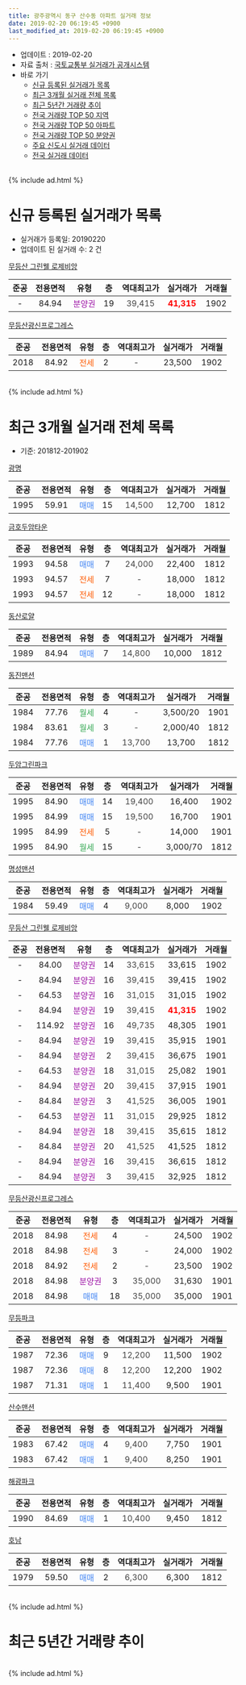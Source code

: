 ```yaml
---
title: 광주광역시 동구 산수동 아파트 실거래 정보
date: 2019-02-20 06:19:45 +0900
last_modified_at: 2019-02-20 06:19:45 +0900
---
```


* 업데이트 : 2019-02-20
* 자료 출처 : [국토교통부 실거래가 공개시스템](http://rt.molit.go.kr)
* 바로 가기
    * [신규 등록된 실거래가 목록](#신규-등록된-실거래가-목록)
    * [최근 3개월 실거래 전체 목록](#최근-3개월-실거래-전체-목록)
    * [최근 5년간 거래량 추이](#최근-5년간-거래량-추이)
    * [전국 거래량 TOP 50 지역](https://inasie.github.io/apt-trade-info/최근-3개월-전국에서-가장-거래가-많이-발생한-지역)
    * [전국 거래량 TOP 50 아파트](https://inasie.github.io/apt-trade-info/최근-3개월-전국에서-가장-거래가-많이-발생한-아파트)
    * [전국 거래량 TOP 50 분양권](https://inasie.github.io/apt-trade-info/최근-3개월-전국에서-가장-거래가-많이-발생한-분양권)
    * [주요 신도시 실거래 데이터](https://inasie.github.io/apt-trade-info/주요-신도시)
    * [전국 실거래 데이터](https://inasie.github.io/apt-trade-info/전국)
<br>
{% include ad.html %}
<br>

# 신규 등록된 실거래가 목록
* 실거래가 등록일: 20190220
* 업데이트 된 실거래 수: 2 건


[무등산 그린웰 로제비앙](https://search.naver.com/search.naver?query=%EA%B4%91%EC%A3%BC%EA%B4%91%EC%97%AD%EC%8B%9C+%EB%8F%99%EA%B5%AC+%EC%82%B0%EC%88%98%EB%8F%99+%EB%AC%B4%EB%93%B1%EC%82%B0+%EA%B7%B8%EB%A6%B0%EC%9B%B0+%EB%A1%9C%EC%A0%9C%EB%B9%84%EC%95%99)

|준공|전용면적|유형|층|역대최고가|실거래가|거래월|
|:---:|:---:|:---:|:---:|:---:|:---:|:---:|
|-|84.94|<span style="color:#9C11A5">분양권</span>|19|<span style="color:#444444">39,415</span>|<b><span style="color:#ff0000">41,315</span></b>|1902|

[무등산광신프로그레스](https://search.naver.com/search.naver?query=%EA%B4%91%EC%A3%BC%EA%B4%91%EC%97%AD%EC%8B%9C+%EB%8F%99%EA%B5%AC+%EC%82%B0%EC%88%98%EB%8F%99+%EB%AC%B4%EB%93%B1%EC%82%B0%EA%B4%91%EC%8B%A0%ED%94%84%EB%A1%9C%EA%B7%B8%EB%A0%88%EC%8A%A4)

|준공|전용면적|유형|층|역대최고가|실거래가|거래월|
|:---:|:---:|:---:|:---:|:---:|:---:|:---:|
|2018|84.92|<span style="color:#ff5a00">전세</span>|2|<span style="color:#444444">-</span>|23,500|1902|


<br>
{% include ad.html %}
<br>

# 최근 3개월 실거래 전체 목록
* 기준: 201812-201902


[광명](https://search.naver.com/search.naver?query=%EA%B4%91%EC%A3%BC%EA%B4%91%EC%97%AD%EC%8B%9C+%EB%8F%99%EA%B5%AC+%EC%82%B0%EC%88%98%EB%8F%99+%EA%B4%91%EB%AA%85)

|준공|전용면적|유형|층|역대최고가|실거래가|거래월|
|:---:|:---:|:---:|:---:|:---:|:---:|:---:|
|1995|59.91|<span style="color:#4285f3">매매</span>|15|<span style="color:#444444">14,500</span>|12,700|1812|

[금호두암타운](https://search.naver.com/search.naver?query=%EA%B4%91%EC%A3%BC%EA%B4%91%EC%97%AD%EC%8B%9C+%EB%8F%99%EA%B5%AC+%EC%82%B0%EC%88%98%EB%8F%99+%EA%B8%88%ED%98%B8%EB%91%90%EC%95%94%ED%83%80%EC%9A%B4)

|준공|전용면적|유형|층|역대최고가|실거래가|거래월|
|:---:|:---:|:---:|:---:|:---:|:---:|:---:|
|1993|94.58|<span style="color:#4285f3">매매</span>|7|<span style="color:#444444">24,000</span>|22,400|1812|
|1993|94.57|<span style="color:#ff5a00">전세</span>|7|<span style="color:#444444">-</span>|18,000|1812|
|1993|94.57|<span style="color:#ff5a00">전세</span>|12|<span style="color:#444444">-</span>|18,000|1812|

[동산로얄](https://search.naver.com/search.naver?query=%EA%B4%91%EC%A3%BC%EA%B4%91%EC%97%AD%EC%8B%9C+%EB%8F%99%EA%B5%AC+%EC%82%B0%EC%88%98%EB%8F%99+%EB%8F%99%EC%82%B0%EB%A1%9C%EC%96%84)

|준공|전용면적|유형|층|역대최고가|실거래가|거래월|
|:---:|:---:|:---:|:---:|:---:|:---:|:---:|
|1989|84.94|<span style="color:#4285f3">매매</span>|7|<span style="color:#444444">14,800</span>|10,000|1812|

[동진맨션](https://search.naver.com/search.naver?query=%EA%B4%91%EC%A3%BC%EA%B4%91%EC%97%AD%EC%8B%9C+%EB%8F%99%EA%B5%AC+%EC%82%B0%EC%88%98%EB%8F%99+%EB%8F%99%EC%A7%84%EB%A7%A8%EC%85%98)

|준공|전용면적|유형|층|역대최고가|실거래가|거래월|
|:---:|:---:|:---:|:---:|:---:|:---:|:---:|
|1984|77.76|<span style="color:#34a853">월세</span>|4|<span style="color:#444444">-</span>|3,500/20|1901|
|1984|83.61|<span style="color:#34a853">월세</span>|3|<span style="color:#444444">-</span>|2,000/40|1812|
|1984|77.76|<span style="color:#4285f3">매매</span>|1|<span style="color:#444444">13,700</span>|13,700|1812|

[두암그린파크](https://search.naver.com/search.naver?query=%EA%B4%91%EC%A3%BC%EA%B4%91%EC%97%AD%EC%8B%9C+%EB%8F%99%EA%B5%AC+%EC%82%B0%EC%88%98%EB%8F%99+%EB%91%90%EC%95%94%EA%B7%B8%EB%A6%B0%ED%8C%8C%ED%81%AC)

|준공|전용면적|유형|층|역대최고가|실거래가|거래월|
|:---:|:---:|:---:|:---:|:---:|:---:|:---:|
|1995|84.90|<span style="color:#4285f3">매매</span>|14|<span style="color:#444444">19,400</span>|16,400|1902|
|1995|84.99|<span style="color:#4285f3">매매</span>|15|<span style="color:#444444">19,500</span>|16,700|1901|
|1995|84.99|<span style="color:#ff5a00">전세</span>|5|<span style="color:#444444">-</span>|14,000|1901|
|1995|84.90|<span style="color:#34a853">월세</span>|15|<span style="color:#444444">-</span>|3,000/70|1812|

[명성맨션](https://search.naver.com/search.naver?query=%EA%B4%91%EC%A3%BC%EA%B4%91%EC%97%AD%EC%8B%9C+%EB%8F%99%EA%B5%AC+%EC%82%B0%EC%88%98%EB%8F%99+%EB%AA%85%EC%84%B1%EB%A7%A8%EC%85%98)

|준공|전용면적|유형|층|역대최고가|실거래가|거래월|
|:---:|:---:|:---:|:---:|:---:|:---:|:---:|
|1984|59.49|<span style="color:#4285f3">매매</span>|4|<span style="color:#444444">9,000</span>|8,000|1902|

[무등산 그린웰 로제비앙](https://search.naver.com/search.naver?query=%EA%B4%91%EC%A3%BC%EA%B4%91%EC%97%AD%EC%8B%9C+%EB%8F%99%EA%B5%AC+%EC%82%B0%EC%88%98%EB%8F%99+%EB%AC%B4%EB%93%B1%EC%82%B0+%EA%B7%B8%EB%A6%B0%EC%9B%B0+%EB%A1%9C%EC%A0%9C%EB%B9%84%EC%95%99)

|준공|전용면적|유형|층|역대최고가|실거래가|거래월|
|:---:|:---:|:---:|:---:|:---:|:---:|:---:|
|-|84.00|<span style="color:#9C11A5">분양권</span>|14|<span style="color:#444444">33,615</span>|33,615|1902|
|-|84.94|<span style="color:#9C11A5">분양권</span>|16|<span style="color:#444444">39,415</span>|39,415|1902|
|-|64.53|<span style="color:#9C11A5">분양권</span>|16|<span style="color:#444444">31,015</span>|31,015|1902|
|-|84.94|<span style="color:#9C11A5">분양권</span>|19|<span style="color:#444444">39,415</span>|<b><span style="color:#ff0000">41,315</span></b>|1902|
|-|114.92|<span style="color:#9C11A5">분양권</span>|16|<span style="color:#444444">49,735</span>|48,305|1901|
|-|84.94|<span style="color:#9C11A5">분양권</span>|19|<span style="color:#444444">39,415</span>|35,915|1901|
|-|84.94|<span style="color:#9C11A5">분양권</span>|2|<span style="color:#444444">39,415</span>|36,675|1901|
|-|64.53|<span style="color:#9C11A5">분양권</span>|18|<span style="color:#444444">31,015</span>|25,082|1901|
|-|84.94|<span style="color:#9C11A5">분양권</span>|20|<span style="color:#444444">39,415</span>|37,915|1901|
|-|84.84|<span style="color:#9C11A5">분양권</span>|3|<span style="color:#444444">41,525</span>|36,005|1901|
|-|64.53|<span style="color:#9C11A5">분양권</span>|11|<span style="color:#444444">31,015</span>|29,925|1812|
|-|84.94|<span style="color:#9C11A5">분양권</span>|18|<span style="color:#444444">39,415</span>|35,615|1812|
|-|84.84|<span style="color:#9C11A5">분양권</span>|20|<span style="color:#444444">41,525</span>|41,525|1812|
|-|84.94|<span style="color:#9C11A5">분양권</span>|16|<span style="color:#444444">39,415</span>|36,615|1812|
|-|84.94|<span style="color:#9C11A5">분양권</span>|3|<span style="color:#444444">39,415</span>|32,925|1812|

[무등산광신프로그레스](https://search.naver.com/search.naver?query=%EA%B4%91%EC%A3%BC%EA%B4%91%EC%97%AD%EC%8B%9C+%EB%8F%99%EA%B5%AC+%EC%82%B0%EC%88%98%EB%8F%99+%EB%AC%B4%EB%93%B1%EC%82%B0%EA%B4%91%EC%8B%A0%ED%94%84%EB%A1%9C%EA%B7%B8%EB%A0%88%EC%8A%A4)

|준공|전용면적|유형|층|역대최고가|실거래가|거래월|
|:---:|:---:|:---:|:---:|:---:|:---:|:---:|
|2018|84.98|<span style="color:#ff5a00">전세</span>|4|<span style="color:#444444">-</span>|24,500|1902|
|2018|84.98|<span style="color:#ff5a00">전세</span>|3|<span style="color:#444444">-</span>|24,000|1902|
|2018|84.92|<span style="color:#ff5a00">전세</span>|2|<span style="color:#444444">-</span>|23,500|1902|
|2018|84.98|<span style="color:#9C11A5">분양권</span>|3|<span style="color:#444444">35,000</span>|31,630|1901|
|2018|84.98|<span style="color:#4285f3">매매</span>|18|<span style="color:#444444">35,000</span>|35,000|1901|

[무등파크](https://search.naver.com/search.naver?query=%EA%B4%91%EC%A3%BC%EA%B4%91%EC%97%AD%EC%8B%9C+%EB%8F%99%EA%B5%AC+%EC%82%B0%EC%88%98%EB%8F%99+%EB%AC%B4%EB%93%B1%ED%8C%8C%ED%81%AC)

|준공|전용면적|유형|층|역대최고가|실거래가|거래월|
|:---:|:---:|:---:|:---:|:---:|:---:|:---:|
|1987|72.36|<span style="color:#4285f3">매매</span>|9|<span style="color:#444444">12,200</span>|11,500|1902|
|1987|72.36|<span style="color:#4285f3">매매</span>|8|<span style="color:#444444">12,200</span>|12,200|1902|
|1987|71.31|<span style="color:#4285f3">매매</span>|1|<span style="color:#444444">11,400</span>|9,500|1901|

[산수맨션](https://search.naver.com/search.naver?query=%EA%B4%91%EC%A3%BC%EA%B4%91%EC%97%AD%EC%8B%9C+%EB%8F%99%EA%B5%AC+%EC%82%B0%EC%88%98%EB%8F%99+%EC%82%B0%EC%88%98%EB%A7%A8%EC%85%98)

|준공|전용면적|유형|층|역대최고가|실거래가|거래월|
|:---:|:---:|:---:|:---:|:---:|:---:|:---:|
|1983|67.42|<span style="color:#4285f3">매매</span>|4|<span style="color:#444444">9,400</span>|7,750|1901|
|1983|67.42|<span style="color:#4285f3">매매</span>|1|<span style="color:#444444">9,400</span>|8,250|1901|

[해광파크](https://search.naver.com/search.naver?query=%EA%B4%91%EC%A3%BC%EA%B4%91%EC%97%AD%EC%8B%9C+%EB%8F%99%EA%B5%AC+%EC%82%B0%EC%88%98%EB%8F%99+%ED%95%B4%EA%B4%91%ED%8C%8C%ED%81%AC)

|준공|전용면적|유형|층|역대최고가|실거래가|거래월|
|:---:|:---:|:---:|:---:|:---:|:---:|:---:|
|1990|84.69|<span style="color:#4285f3">매매</span>|1|<span style="color:#444444">10,400</span>|9,450|1812|

[호남](https://search.naver.com/search.naver?query=%EA%B4%91%EC%A3%BC%EA%B4%91%EC%97%AD%EC%8B%9C+%EB%8F%99%EA%B5%AC+%EC%82%B0%EC%88%98%EB%8F%99+%ED%98%B8%EB%82%A8)

|준공|전용면적|유형|층|역대최고가|실거래가|거래월|
|:---:|:---:|:---:|:---:|:---:|:---:|:---:|
|1979|59.50|<span style="color:#4285f3">매매</span>|2|<span style="color:#444444">6,300</span>|6,300|1812|


<br>
{% include ad.html %}
<br>

# 최근 5년간 거래량 추이


<div style="width:100%;">
    <canvas id="deal_progress" height="200"></canvas>
</div>

<script>
new Chart(document.getElementById("deal_progress"), {
    type: 'line',
    data: {
        labels: ['201402','201403','201404','201405','201406','201407','201408','201409','201410','201411','201412','201501','201502','201503','201504','201505','201506','201507','201508','201509','201510','201511','201512','201601','201602','201603','201604','201605','201606','201607','201608','201609','201610','201611','201612','201701','201702','201703','201704','201705','201706','201707','201708','201709','201710','201711','201712','201801','201802','201803','201804','201805','201806','201807','201808','201809','201810','201811','201812','201901','201902'],
        datasets: [{
            label: '매매',
            pointRadius: 1,
            data: [10, 9, 13, 7, 13, 12, 7, 11, 14, 12, 9, 10, 18, 9, 7, 7, 16, 22, 3, 5, 4, 5, 9, 8, 4, 11, 6, 3, 7, 3, 8, 5, 11, 5, 7, 7, 4, 13, 12, 5, 8, 8, 3, 5, 10, 13, 7, 26, 19, 38, 24, 22, 20, 22, 37, 27, 27, 22, 11, 12, 8],
            borderColor: "rgba(255, 201, 14, 1)",
            backgroundColor: "rgba(255, 201, 14, 0.5)",
            fill: false,
            lineTension: 0
        },{
            label: '전월세',
            pointRadius: 1,
            data: [1, 1, 1, 3, 0, 0, 2, 4, 0, 1, 1, 1, 2, 0, 3, 3, 1, 4, 1, 3, 4, 1, 2, 1, 1, 3, 1, 2, 5, 3, 0, 1, 1, 4, 1, 4, 0, 4, 4, 1, 0, 2, 1, 3, 2, 7, 1, 17, 17, 23, 4, 10, 3, 8, 6, 8, 8, 4, 4, 2, 3],
            borderColor: "rgba(0, 141, 185, 1)",
            backgroundColor: "rgba(0, 141, 185, 0.5)",
            fill: false,
            lineTension: 0
        }
        ]
    },
    options: {
        responsive: true,
        title: {
            display: false
        },
        tooltips: {
            mode: 'index',
            intersect: false
        },
        hover: {
            mode: 'nearest',
            intersect: true
        },
        scales: {
            xAxes: [{
                display: true,
                scaleLabel: {
                    display: true,
                    labelString: '년/월'
                }
            }],
            yAxes: [{
                display: true,
                ticks: {
                    suggestedMin: 0,
                },
                scaleLabel: {
                    display: true,
                    labelString: '실거래 수'
                }
            }]
        }
    }
});

</script>


<br>
{% include ad.html %}
<br>

